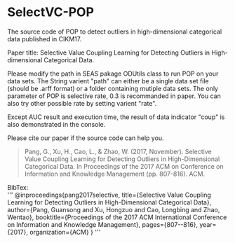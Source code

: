 # SelectVC-POP
The source code of POP to detect outliers in high-dimensional categorical data published in CIKM17.

Paper title: Selective Value Coupling Learning for Detecting Outliers in High-dimensional Categorical Data.


Please modify the path in SEAS pakage ODUtils class to run POP on your data sets. 
The String varient "path" can either be a single data set file (should be .arff format) or a folder containing mutiple data sets.
The only parameter of POP is selective rate, 0.3 is recommanded in paper. You can also try other possible rate by setting varient "rate".

Except AUC result and execution time, the result of data indicator "coup" is also demonstrated in the console.  

Please cite our paper if the source code can help you.

> Pang, G., Xu, H., Cao, L., & Zhao, W. (2017, November). Selective Value Coupling Learning for Detecting Outliers in High-Dimensional Categorical Data. In Proceedings of the 2017 ACM on Conference on Information and Knowledge Management (pp. 807-816). ACM.


BibTex:  
'''
@inproceedings{pang2017selective,
  title={Selective Value Coupling Learning for Detecting Outliers in High-Dimensional Categorical Data},
  author={Pang, Guansong and Xu, Hongzuo and Cao, Longbing and Zhao, Wentao},
  booktitle={Proceedings of the 2017 ACM International Conference on Information and Knowledge Management},
  pages={807--816},
  year={2017},
  organization={ACM}
}
'''
